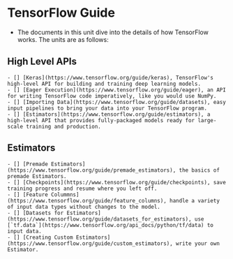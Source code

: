 # TensorFlow Guide

- The documents in this unit dive into the details of how TensorFlow works. The units are as follows:

## High Level APIs

    - [] [Keras](https://www.tensorflow.org/guide/keras), TensorFlow's high-level API for building and training deep learning models.
    - [] [Eager Execution](https://www.tensorflow.org/guide/eager), an API for writing TensorFlow code imperatively, like you would use NumPy.
    - [] [Importing Data](https://www.tensorflow.org/guide/datasets), easy input pipelines to bring your data into your TensorFlow program.
    - [] [Estimators](https://www.tensorflow.org/guide/estimators), a high-level API that provides fully-packaged models ready for large-scale training and production.

## Estimators

    - [] [Premade Estimators](https://www.tensorflow.org/guide/premade_estimators), the basics of premade Estimators.
    - [] [Checkpoints](https://www.tensorflow.org/guide/checkpoints), save training progress and resume where you left off.
    - [] [Feature Colummns](https://www.tensorflow.org/guide/feature_columns), handle a variety of input data types without changes to the model.
    - [] [Datasets for Estimators](https://www.tensorflow.org/guide/datasets_for_estimators), use [`tf.data`](https://www.tensorflow.org/api_docs/python/tf/data) to input data.
    - [] [Creating Custom Estimators](https://www.tensorflow.org/guide/custom_estimators), write your own Estimator.